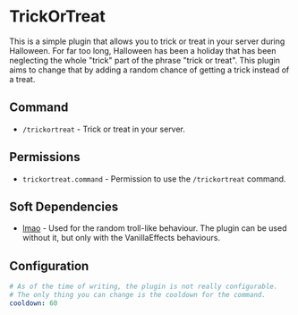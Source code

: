 # TrickOrTreat
This is a simple plugin that allows you to trick or treat in your server during Halloween. For far too long, Halloween has been a holiday that has been neglecting the whole "trick" part of the phrase "trick or treat". This plugin aims to change that by adding a random chance of getting a trick instead of a treat. 

## Command
- `/trickortreat` - Trick or treat in your server.

## Permissions
- `trickortreat.command` - Permission to use the `/trickortreat` command.

## Soft Dependencies
 - [lmao](https://poggit.pmmp.io/p/lmao) - Used for the random troll-like behaviour. 
 The plugin can be used without it, but only with the VanillaEffects behaviours.

## Configuration
```yaml
# As of the time of writing, the plugin is not really configurable.
# The only thing you can change is the cooldown for the command.
cooldown: 60
```

